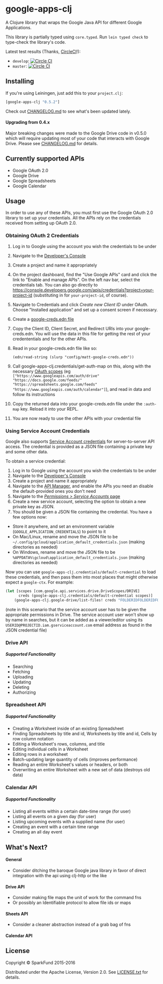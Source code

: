 # google-apps-clj

A Clojure library that wraps the Google Java API for different Google Applications.

This library is partially typed using `core.typed`.  Run `lein typed check` to type-check the library's code.

Latest test results (Thanks, [CircleCI](https://github.com/CircleCI)!):

* `develop`: [![Circle CI](https://circleci.com/gh/SparkFund/google-apps-clj/tree/develop.svg?style=svg)](https://circleci.com/gh/SparkFund/google-apps-clj/tree/develop)
* `master`: [![Circle CI](https://circleci.com/gh/SparkFund/google-apps-clj/tree/master.svg?style=svg)](https://circleci.com/gh/SparkFund/google-apps-clj/tree/master)


## Installing

If you're using Leiningen, just add this to your `project.clj`:

```clj
[google-apps-clj "0.5.2"]
```

Check out [CHANGELOG.md](CHANGELOG.md) to see what's been updated lately.

#### Upgrading from 0.4.x

Major breaking changes were made to the Google Drive code in v0.5.0 which will require updating most of
your code that interacts with Google Drive.  Please see [CHANGELOG.md](CHANGELOG.md) for details.


## Currently supported APIs

* Google OAuth 2.0
* Google Drive
* Google Spreadsheets
* Google Calendar

## Usage
In order to use any of these APIs, you must first use the Google OAuth 2.0 library to set up your credentials. All the APIs rely on the credentials received from setting up OAuth 2.0.

### Obtaining OAuth 2 Credentials

1. Log in to Google using the account you wish the credentials to be under
2. Navigate to the [Developer's Console](https://console.developers.google.com)
3. Create a project and name it appropriately
4. On the project dashboard, find the "Use Google APIs" card and click the link to "Enable and manage APIs".  On the left nav bar, select the credentials tab.  You can also go directly to https://console.developers.google.com/apis/credentials?project=your-project-id (substituting in for `your-project-id`, of course).
5. Navigate to Credentials and click *Create new Client ID* under OAuth. Choose "Installed application" and set up a consent screen if necessary.
6. Create a [google-creds.edn file](https://github.com/dunn-mat/google-apps-clj/blob/master/config/google-creds.edn.template)
7. Copy the Client ID, Client Secret, and Redirect URIs into your google-creds.edn. You will use the data in this file for getting the rest of your credententials and for the other APIs.
8. Read in your google-creds.edn file like so:

     `(edn/read-string (slurp "config/matt-google-creds.edn"))`

9. Call google-apps-clj.credentials/get-auth-map on this, along with the necessary [OAuth scopes](https://developers.google.com/identity/protocols/googlescopes) (eg `["https://www.googleapis.com/auth/drive" "https://docs.google.com/feeds/" "https://spreadsheets.google.com/feeds" "https://www.googleapis.com/auth/calendar"]`), and read in data and follow its instructions
10. Copy the returned data into your google-creds.edn file under the `:auth-map` key. Reload it into your REPL.
11. You are now ready to use the other APIs with your credential file

### Using Service Account Credentials

Google also supports [Service Account credentials](https://developers.google.com/identity/protocols/OAuth2ServiceAccount)
for server-to-server API access.  The credential is provided as a JSON file containing a private key and some other data.

To obtain a service credential:

1. Log in to Google using the account you wish the credentials to be under
2. Navigate to the [Developer's Console](https://console.developers.google.com)
3. Create a project and name it appropriately
4. Navigate to the [API Manager](https://console.developers.google.com/apis/library), and enable the APIs you need an disable the default-provided ones you don't need
5. Navigate to the [_Permissions > Service Accounts_ page](https://console.developers.google.com/permissions/serviceaccounts)
6. Create a new service account, selecting the option to obtain a new private key as JSON.
7. You should be given a JSON file containing the credential.  You have a few options now:
  * Store it anywhere, and set an environment variable (`GOOGLE_APPLICATION_CREDENTIALS`) to point to it
  * On Mac/Linux, rename and move the JSON file to be `~/.config/gcloud/application_default_credentials.json` (making directories as needed)
  * On Windows, rename and move the JSON file to be `%APPDATA%\gcloud\application_default_credentials.json` (making directories as needed)

Now you can use `google-apps-clj.credentials/default-credential` to load these credentials, and then
pass them into most places that might otherwise expect a `google-ctx`.  For example:

```clj
(let [scopes [com.google.api.services.drive.DriveScopes/DRIVE]
      creds (google-apps-clj.credentials/default-credential scopes)]
    (google-apps-clj.google-drive/list-files! creds "FOLDERIDFOLDERIDFOLDERIDFOLD"))
```

(note in this scenario that the service account user has to be given the appropriate permissions in Drive.
The service account user won't show up by name in searches, but it can be added as a viewer/editor using its
`USERID@PROJECTID.iam.gserviceaccount.com` email address as found in the JSON credential file)


### Drive API

##### Supported Functionality

* Searching
* Fetching
* Uploading
* Updating
* Deleting
* Authorizing

### Spreadsheet API

##### Supported Functionality

* Creating a Worksheet inside of an existing Spreadsheet
* Finding Spreadsheets by title and id, Worksheets by title and id, Cells by row column notation
* Editing a Worksheet's rows, columns, and title
* Editing individual cells in a Worksheet
* Editing rows in a worksheet
* Batch-updating large quantity of cells (improves performance)
* Reading an entire Worksheet's values or headers, or both
* Overwriting an entire Worksheet with a new set of data (destroys old data)

### Calendar API

##### Supported Functionality

* Listing all events within a certain date-time range (for user)
* Listing all events on a given day (for user)
* Listing upcoming events with a supplied name (for user)
* Creating an event with a certain time range
* Creating an all day event

## What's Next?

#### General

* Consider ditching the baroque Google java library in favor of
  direct integration with the api using clj-http or the like

#### Drive API
* Consider making file maps the unit of work for the command fns
* Or possibly an Identifiable protocol to allow file ids or maps

#### Sheets API
* Consider a cleaner abstraction instead of a grab bag of fns

#### Calendar API

## License

Copyright © SparkFund 2015-2016

Distributed under the Apache License, Version 2.0. See [LICENSE.txt](LICENSE.txt) for details.
